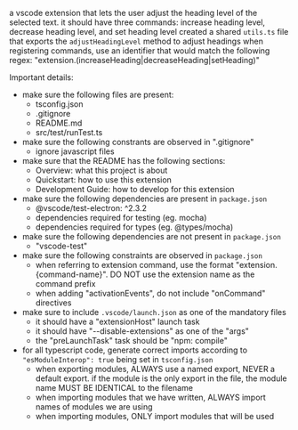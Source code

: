 a vscode extension that lets the user adjust the heading level of the selected text. it should have three commands: increase heading level, decrease heading level, and set heading level
created a shared `utils.ts` file that exports the `adjustHeadingLevel` method to adjust headings
when registering commands, use an identifier that would match the following regex: "extension.(increaseHeading|decreaseHeading|setHeading)"


Important details:
- make sure the following files are present:
    - tsconfig.json
    - .gitignore
    - README.md
    - src/test/runTest.ts
- make sure the following constrants are observed in ".gitignore"
    - ignore javascript files
- make sure that the README has the following sections:
    - Overview: what this project is about
    - Quickstart: how to use this extension
    - Development Guide: how to develop for this extension
- make sure the following dependencies are present in `package.json`
    - @vscode/test-electron: ^2.3.2
    - dependencies required for testing (eg. mocha)
    - dependencies required for types (eg. @types/mocha)
- make sure the following dependencies are not present in `package.json`
    - "vscode-test"
- make sure the following constraints are observed in `package.json`
    - when referring to extension command, use the format "extension.{command-name}". DO NOT use the extension name as the command prefix
    - when adding "activationEvents", do not include "onCommand" directives
- make sure to include `.vscode/launch.json` as one of the mandatory files
    - it should have a "extensionHost" launch task
    - it should have "--disable-extensions" as one of the "args"
    - the "preLaunchTask" task should be "npm: compile"
- for all typescript code, generate correct imports according to `"esModuleInterop": true` being set in `tsconfig.json`
    - when exporting modules, ALWAYS use a named export, NEVER a default export. if the module is the only export in the file, the module name MUST BE IDENTICAL to the filename 
    - when importing modules that we have written, ALWAYS import names of modules we are using
    - when importing modules, ONLY import modules that will be used 